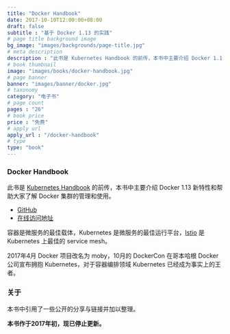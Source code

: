```yaml
---
title: "Docker Handbook"
date: 2017-10-10T12:00:00+08:00
draft: false
subtitle : "基于 Docker 1.13 的实践"
# page title background image
bg_image: "images/backgrounds/page-title.jpg"
# meta description
description : "此书是 Kubernetes Handbook 的前传，本书中主要介绍 Docker 1.13 新特性和帮助大家了解 Docker 集群的管理和使用。"
# book thumbnail
image: "images/books/docker-handbook.jpg"
# page banner
banner: "images/banner/docker.jpg"
# taxonomy
category: "电子书"
# page count
pages : "26"
# book price
price : "免费"
# apply url
apply_url : "/docker-handbook"
# type
type: "book"
---
```


### Docker Handbook

此书是 [Kubernetes Handbook](https://jimmysong.io/kubernetes-handbook/) 的前传，本书中主要介绍 Docker 1.13 新特性和帮助大家了解 Docker 集群的管理和使用。

- [GitHub](https://github.com/rootsongjc/docker-handbook)
- [在线访问地址](https://jimmysong.io/docker-handbook)

容器是微服务的最佳载体，Kubernetes 是微服务的最佳运行平台，[Istio](https://istio.io) 是 Kubernetes 上最佳的 service mesh。

2017年4月 Docker 项目改名为 moby，10月的 DockerCon 在哥本哈根 Docker 公司宣布拥抱 Kubernetes，对于容器编排领域 Kubernetes 已经成为事实上的王者。

### 关于

本书中引用了一些公开的分享与链接并加以整理。

**本书作于2017年初，现已停止更新。**
